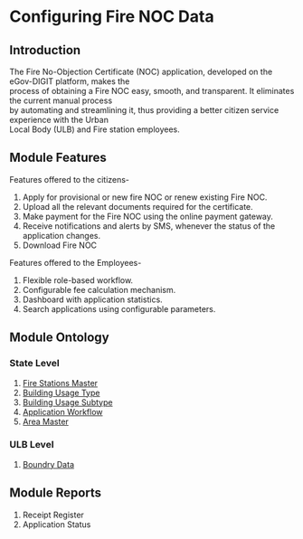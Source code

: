 # Configuring Fire NOC Data



## Introduction <a id="Introduction"></a>

The Fire No-Objection Certificate \(NOC\) application, developed on the eGov-DIGIT platform, makes the  
process of obtaining a Fire NOC easy, smooth, and transparent. It eliminates the current manual process  
by automating and streamlining it, thus providing a better citizen service experience with the Urban  
Local Body \(ULB\) and Fire station employees.

## Module Features <a id="Module-Features"></a>

Features offered to the citizens-

1. Apply for provisional or new fire NOC or renew existing Fire NOC.
2. Upload all the relevant documents required for the certificate.
3. Make payment for the Fire NOC using the online payment gateway.
4. Receive notifications and alerts by SMS, whenever the status of the application changes.
5. Download Fire NOC

Features offered to the Employees-

1. Flexible role-based workflow.
2. Configurable fee calculation mechanism.
3. Dashboard with application statistics.
4. Search applications using configurable parameters.

## Module Ontology <a id="Module-Ontology"></a>

### State Level <a id="State-Level"></a>

1. [Fire Stations Master](https://digit-discuss.atlassian.net/wiki/spaces/DO/pages/414089217/Fire+Station+Master)
2. [Building Usage Type](https://digit-discuss.atlassian.net/wiki/spaces/DO/pages/422412337/Building+Usage+Type)
3. [Building Usage Subtype](https://digit-discuss.atlassian.net/wiki/spaces/DO/pages/408946786/Building+Sub+Usage+Type)
4. [Application Workflow](https://digit-discuss.atlassian.net/wiki/spaces/DO/pages/426672254/Applications+Workflow)
5. [Area Master](https://digit-discuss.atlassian.net/wiki/spaces/DO/pages/413696313/Areas+Served+Masters)

### ULB Level <a id="ULB-Level"></a>

1. [Boundry Data](https://digit-discuss.atlassian.net/wiki/spaces/DO/pages/406552674/Boundary+Data)

## Module Reports <a id="Module-Reports"></a>

1. Receipt Register
2. Application Status

